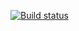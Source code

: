 [![Build status](https://dev.azure.com/nikolatestorg/terraform_pipeline/_apis/build/status/terraform_pipeline-CI)](https://dev.azure.com/nikolatestorg/terraform_pipeline/_build/latest?definitionId=-1)
